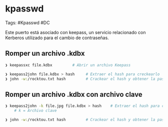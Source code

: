# kpasswd

Tags: #Kpasswd #DC 

Este puerto está asociado con keepass, un servicio relacionado con Kerberos utilizado para el cambio de contraseñas.

## Romper un archivo .kdbx

```bash 
❯ keepassxc file.kdbx         # Abrir un archivo Keepass
```

```bash 
❯ keepass2john file.kdbx > hash     # Extraer el hash para creckearlo
❯ john -w:/rocktou.txt hash         # Crackear el hash y obtener la password   
```

##  Romper un archivo .kdbx con archivo clave

```bash 
❯ keepass2john -k file.jpg file.kdbx > hash    # Extraer el hash para creckearlo 
	# k = Archivo clave 

❯ john -w:/rocktou.txt hash         # Crackear el hash y obtener la password 
```